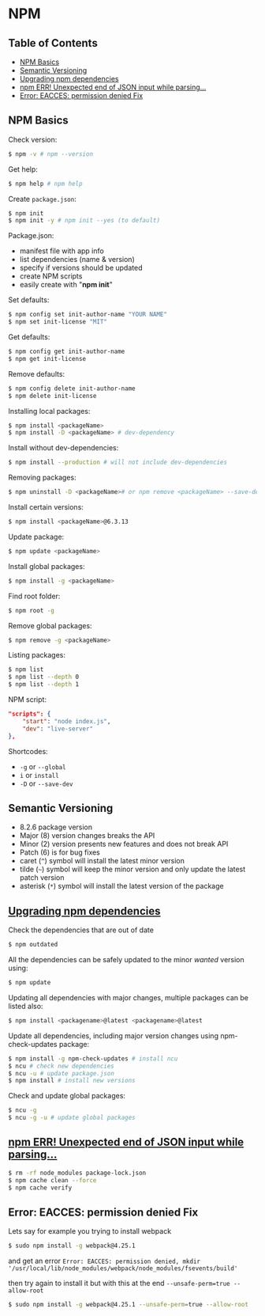 # NPM

## Table of Contents <!-- omit in toc -->

- [NPM Basics](#npm-basics)
- [Semantic Versioning](#semantic-versioning)
- [Upgrading npm dependencies](#upgrading-npm-dependencies)
- [npm ERR! Unexpected end of JSON input while parsing...](#npm-err-unexpected-end-of-json-input-while-parsing)
- [Error: EACCES: permission denied Fix](#error-eacces-permission-denied-fix)


## NPM Basics

Check version:

```sh
$ npm -v # npm --version
```

Get help:

```sh
$ npm help # npm help
```

Create `package.json`:

```sh
$ npm init
$ npm init -y # npm init --yes (to default)
```

Package.json:

- manifest file with app info
- list dependencies (name & version)
- specify if versions should be updated
- create NPM scripts
- easily create with "**npm init**"

Set defaults:

```sh
$ npm config set init-author-name "YOUR NAME"
$ npm set init-license "MIT"
```

Get defaults:

```sh
$ npm config get init-author-name
$ npm get init-license
```

Remove defaults:

```sh
$ npm config delete init-author-name
$ npm delete init-license
```

Installing local packages:

```sh
$ npm install <packageName>
$ npm install -D <packageName> # dev-dependency
```

Install without dev-dependencies:

```sh
$ npm install --production # will not include dev-dependencies
```

Removing packages:

```sh
$ npm uninstall -D <packageName># or npm remove <packageName> --save-dev
```

Install certain versions:

```sh
$ npm install <packageName>@6.3.13
```

Update package:

```sh
$ npm update <packageName>
```

Install global packages:

```sh
$ npm install -g <packageName>
```

Find root folder:

```sh
$ npm root -g
```

Remove global packages:

```sh
$ npm remove -g <packageName>
```

Listing packages:

```sh
$ npm list
$ npm list --depth 0
$ npm list --depth 1
```

NPM script:

```json
"scripts": {
    "start": "node index.js",
    "dev": "live-server"
},
```

Shortcodes:

- `-g` or `--global`
- `i` or `install`
- `-D` or `--save-dev`


## Semantic Versioning

- 8.2.6 package version
- Major (8) version changes breaks the API
- Minor (2) version presents new features and does not break API
- Patch (6) is for bug fixes
- caret (`^`) symbol will install the latest minor version
- tilde (`~`) symbol will keep the minor version and only update the latest patch version
- asterisk (`*`) symbol will install the latest version of the package


## [Upgrading npm dependencies](https://www.carlrippon.com/upgrading-npm-dependencies/)

Check the dependencies that are out of date

```sh
$ npm outdated
```

All the dependencies can be safely updated to the minor _wanted_ version using:

```sh
$ npm update
```

Updating all dependencies with major changes, multiple packages can be listed also:

```sh
$ npm install <packagename>@latest <packagename>@latest
```

Update all dependencies, including major version changes using npm-check-updates package:

```sh
$ npm install -g npm-check-updates # install ncu
$ ncu # check new dependencies
$ ncu -u # update package.json
$ npm install # install new versions
```

Check and update global packages:

```sh
$ ncu -g
$ ncu -g -u # update global packages
```


## [npm ERR! Unexpected end of JSON input while parsing...](https://github.com/trufflesuite/ganache-cli/issues/505)

```sh
$ rm -rf node_modules package-lock.json
$ npm cache clean --force
$ npm cache verify
```


## Error: EACCES: permission denied Fix

Lets say for example you trying to install webpack

```sh
$ sudo npm install -g webpack@4.25.1
```

and get an error `Error: EACCES: permission denied, mkdir '/usr/local/lib/node_modules/webpack/node_modules/fsevents/build'`

then try again to install it but with this at the end `--unsafe-perm=true --allow-root`

```sh
$ sudo npm install -g webpack@4.25.1 --unsafe-perm=true --allow-root
```
